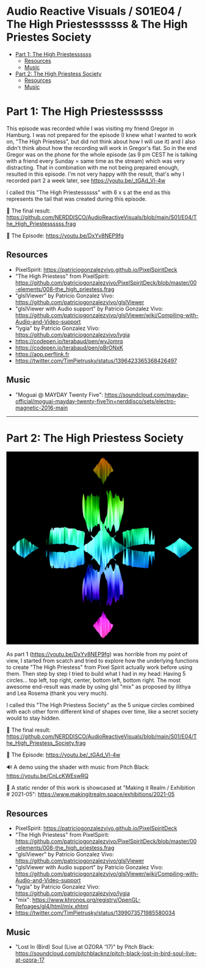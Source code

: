 <h1>Audio Reactive Visuals / S01E04 / The High Priestessssss & The High Priestes Society</h1>

- [Part 1: The High Priestessssss](#part-1-the-high-priestessssss)
  - [Resources](#resources)
  - [Music](#music)
- [Part 2: The High Priestess Society](#part-2-the-high-priestess-society)
  - [Resources](#resources-1)
  - [Music](#music-1)

# Part 1: The High Priestessssss

This episode was recorded while I was visiting my friend Gregor in Hamburg. I was not prepared for the episode (I knew what I wanted to work on, "The High Priestess", but did not think about how I will use it) and I also didn't think about how the recording will work in Gregor's flat. So in the end Gregor was on the phone for the whole episode (as 9 pm CEST he is talking with a friend every Sunday = same time as the stream) which was very distracting. That in combination with me not being prepared enough, resulted in this episode. I'm not very happy with the result, that's why I recorded part 2 a week later, see https://youtu.be/_tGAd_Vl-4w

I called this "The High Priestessssss" with 6 x s at the end as this represents the tail that was created during this episode. 

🎇 The final result: https://github.com/NERDDISCO/AudioReactiveVisuals/blob/main/S01/E04/The_High_Priestessssss.frag

🎥 The Episode: https://youtu.be/DxYv8NEP9fg

## Resources

* PixelSpirit: https://patriciogonzalezvivo.github.io/PixelSpiritDeck
* "The High Priestess" from PixelSpirit: https://github.com/patriciogonzalezvivo/PixelSpiritDeck/blob/master/00-elements/008-the_high_priestess.frag
* "glslViewer" by Patricio Gonzalez Vivo: https://github.com/patriciogonzalezvivo/glslViewer
* "glslViewer with Audio support" by Patricio Gonzalez Vivo: https://github.com/patriciogonzalezvivo/glslViewer/wiki/Compiling-with-Audio-and-Video-support
* "lygia" by Patricio Gonzalez Vivo: https://github.com/patriciogonzalezvivo/lygia
* https://codepen.io/terabaud/pen/wvJomrq
* https://codepen.io/terabaud/pen/qBrONxK
* https://app.perflink.fr
* https://twitter.com/TimPietrusky/status/1396423365368426497

## Music

* "Moguai @ MAYDAY Twenty Five": https://soundcloud.com/mayday-official/moguai-mayday-twenty-five?in=nerddisco/sets/electro-magnetic-2016-main



---

# Part 2: The High Priestess Society

[![Render of "The High Priestess Society"](The_High_Priestess_Society.jpg)](https://youtu.be/CnLcKWEswRQ)

As part 1 (https://youtu.be/DxYv8NEP9fg) was horrible from my point of view, I started from scatch and tried to explore how the underlying functions to create "The High Priestess" from Pixel Spirit actually work before using them. Then step by step I tried to build what I had in my head: Having 5 circles... top left, top right, center, bottom left, bottom right. The most awesome end-result was made by using glsl "mix" as proposed by ilithya and Lea Rosema (thank you very much). 

I called this "The High Priestess Society" as the 5 unique circles combined with each other form different kind of shapes over time, like a secret society would to stay hidden. 

🎇 The final result: https://github.com/NERDDISCO/AudioReactiveVisuals/blob/main/S01/E04/The_High_Priestess_Society.frag

🎥 The Episode: https://youtu.be/_tGAd_Vl-4w

🔊 A demo using the shader with music from Pitch Black: https://youtu.be/CnLcKWEswRQ

🎨 A static render of this work is showcased at "Making it Realm / Exhibition # 2021-05": https://www.makingitrealm.space/exhibitions/2021-05

## Resources

* PixelSpirit: https://patriciogonzalezvivo.github.io/PixelSpiritDeck
* "The High Priestess" from PixelSpirit: https://github.com/patriciogonzalezvivo/PixelSpiritDeck/blob/master/00-elements/008-the_high_priestess.frag
* "glslViewer" by Patricio Gonzalez Vivo: https://github.com/patriciogonzalezvivo/glslViewer
* "glslViewer with Audio support" by Patricio Gonzalez Vivo: https://github.com/patriciogonzalezvivo/glslViewer/wiki/Compiling-with-Audio-and-Video-support
* "lygia" by Patricio Gonzalez Vivo: https://github.com/patriciogonzalezvivo/lygia
* "mix": https://www.khronos.org/registry/OpenGL-Refpages/gl4/html/mix.xhtml
* https://twitter.com/TimPietrusky/status/1399073571985580034

## Music

* "Lost In (Bird) Soul (Live at OZORA '17)" by Pitch Black: https://soundcloud.com/pitchblacknz/pitch-black-lost-in-bird-soul-live-at-ozora-17